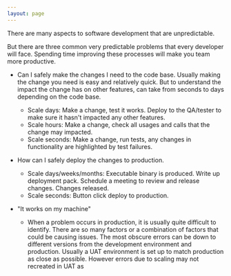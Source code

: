 ```yaml
---
layout: page
---
```

There are many aspects to software development that are unpredictable.

But there are three common very predictable problems that every developer will face.
Spending time improving these processes will make you team more productive.

* Can I safely make the changes I need to the code base.
  Usually making the change you need is easy and relatively quick. But to understand the impact the change has on other features,
  can take from seconds to days depending on the code base.

  * Scale days: Make a change, test it works. Deploy to the QA/tester to make sure it hasn't impacted any other features.
  * Scale hours: Make a change, check all usages and calls that the change may impacted.
  * Scale seconds: Make a change, run tests, any changes in functionality are highlighted by test failures.


* How can I safely deploy the changes to production.
  * Scale days/weeks/months: Executable binary is produced.
    Write up deployment pack. Schedule a meeting to review and release changes. Changes released.
  * Scale seconds: Button click deploy to production.


* "It works on my machine"
  * When a problem occurs in production, it is usually quite difficult to identify. There are so many factors or a combination of factors that could be causing issues. The most obscure errors can be down to different versions from the development environment and production. Usually a UAT environment is set up to match production as close as possible. However errors due to scaling may not recreated in UAT as
